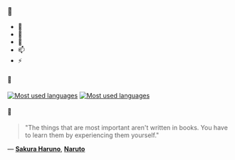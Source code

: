 ### 👋

- 🔭
- 🌱
- 💬
- 📫
- ⚡

#### 🧏

[![Most used languages](https://github-readme-stats-aynah.vercel.app/api/top-langs/?username=aynh&theme=solarized-dark&langs_count=6&layout=compact&hide_title=true)](https://github.com/anuraghazra/github-readme-stats#gh-dark-mode-only)
[![Most used languages](https://github-readme-stats-aynah.vercel.app/api/top-langs/?username=aynh&theme=solarized-light&langs_count=6&layout=compact&hide_title=true)](https://github.com/anuraghazra/github-readme-stats#gh-light-mode-only)

#### 💬

> "The things that are most important aren't written in books. You have to learn them by experiencing them yourself."

&mdash; [**Sakura Haruno**](https://myanimelist.net/character.php?q=Sakura%20Haruno&cat=character), [**Naruto**](https://myanimelist.net/search/all?q=Naruto&cat=all)
